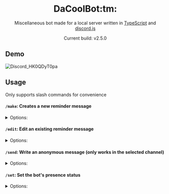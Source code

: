 <div align="center">
  <h1>DaCoolBot:tm:</h1>

Miscellaneous bot made for a local server written in [TypeScript](https://www.typescriptlang.org/) and [discord.js](https://discord.js.org/)

Current build: v2.5.0

</div>

## Demo

![Discord_HK0QDyT0pa](https://user-images.githubusercontent.com/77577746/162233085-abc647ac-b70e-4d45-be41-67b4e0230ef8.gif)

## Usage

Only supports slash commands for convenience

#### `/make`: Creates a new reminder message

<details>
<summary> Options: </summary>

- `message` (string) (required): (Pastebin / Google Spreadsheets URL containing) reminder message content
  - Returns RAW Pastebin content if provided a Pastebin URL
    - Utilizes [axios](https://github.com/axios/axios)
  - Returns a screenshot of the spreadsheet if provided a Google Spreadsheets URL
    - Utilizes [capture-website](https://github.com/sindresorhus/capture-website) and [imgur](https://github.com/KenEucker/imgur)
  - Else returns the given message content
- `mention` (boolean): Mentions everyone after a message is created
  - Default output:
  ```typescript
  `@everyone DaCoolReminder is updated for ${new Date(
  	Date.now() + 7 * 3600 * 1000
  ).toLocaleString("en-US", {
  	weekday: "long",
  	month: "long",
  	day: "numeric",
  	year: "numeric"
  })}`;
  ```
- `note` (string): Mention note (not used if `mention` is false/not chosen)
  - Appends the note at the end of the mention message above (wrapped in parentheses)
  </details>

#### `/edit`: Edit an existing reminder message

<details>
<summary> Options: </summary>

- `id` (string) (required): ID of the message that needs to be edited
- `message` (string) (required): (Pastebin / Google Spreadsheets URL containing) reminder message content
  - Returns RAW Pastebin content if provided a Pastebin URL
    - Utilizes [axios](https://github.com/axios/axios)
  - Returns a screenshot of the spreadsheet if provided a Google Spreadsheets URL
    - Utilizes [capture-website](https://github.com/sindresorhus/capture-website) and [imgur](https://github.com/KenEucker/imgur)
  - Else returns the given message content
- `mention` (boolean): Mentions everyone after a message is created
  - Default output:
  ```typescript
  `@everyone DaCoolReminder is updated for ${new Date(
  	Date.now() + 7 * 3600 * 1000
  ).toLocaleString("en-US", {
  	weekday: "long",
  	month: "long",
  	day: "numeric",
  	year: "numeric"
  })}`;
  ```
- `note` (string): Mention note (not used if `mention` is false/not chosen)
  - Appends the note at the end of the mention message above (wrapped in parentheses)
  </details>

#### `/send`: Write an anonymous message (only works in the selected channel)

<details>
<summary> Options: </summary>

- `message` (string) (required): Message content
  - Sends the given message content as the bot
  </details>

#### `/set`: Set the bot's presence status

<details>
<summary> Options: </summary>

- `type` ([ActivityType](https://discord.js.org/#/docs/discord.js/stable/typedef/ActivityType)) (required): Type of the activity
- `message` (string) (required): Name of the activity
- `status` ([PresenceStatusData](https://discord.js.org/#/docs/discord.js/stable/typedef/PresenceStatusData)) (required): Bot's status
- `url` (string): Twitch/YouTube stream link
